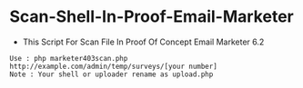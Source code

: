 # Scan-Shell-In-Proof-Email-Marketer
 - This Script For Scan File In Proof Of Concept Email Marketer 6.2
 
 ```
 Use : php marketer403scan.php http://example.com/admin/temp/surveys/[your number]
 Note : Your shell or uploader rename as upload.php
 ```
